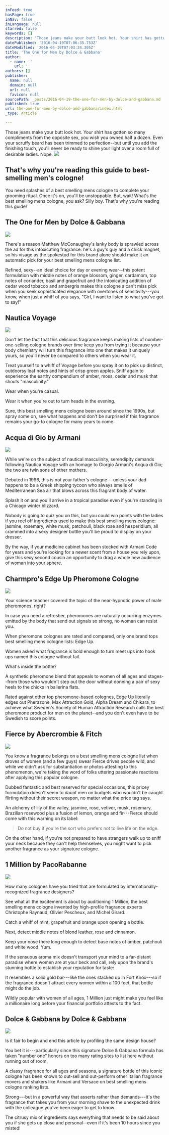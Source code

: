 ```yaml
---
inFeed: true
hasPage: true
inNav: false
inLanguage: null
starred: false
keywords: []
description: 'Those jeans make your butt look hot. Your shirt has gotten so many compliments from the opposite sex, you wish you owned half a dozen. Even your scruffy beard has been trimmed to perfection--but until you add the finishing touch, you’ll never be ready to shine your light over a room full of desirable ladies. Nope. '
datePublished: '2016-04-19T07:06:35.753Z'
dateModified: '2016-04-19T07:03:34.305Z'
title: 'The One for Men by Dolce & Gabbana'
author:
  - name: ''
    url: ''
authors: []
publisher:
  name: null
  domain: null
  url: null
  favicon: null
sourcePath: _posts/2016-04-19-the-one-for-men-by-dolce-and-gabbana.md
published: true
url: the-one-for-men-by-dolce-and-gabbana/index.html
_type: Article

---
```

Those jeans make your butt look hot. Your shirt has gotten so many compliments from the opposite sex, you wish you owned half a dozen. Even your scruffy beard has been trimmed to perfection--but until you add the finishing touch, you'll never be ready to shine your light over a room full of desirable ladies. Nope. ![](https://the-grid-user-content.s3-us-west-2.amazonaws.com/626fe55e-55c1-4078-abb1-2c827fac6e1c.jpg)

## That's why you're reading this guide to best-smelling men's cologne!

You need splashes of a best smelling mens cologne to complete your grooming ritual. Once it's on, you'll be unstoppable. But, wait! What's the best smelling mens cologne, you ask? Silly boy. That's why you're reading this guide!

## The One for Men by Dolce & Gabbana
![](https://the-grid-user-content.s3-us-west-2.amazonaws.com/cc6657eb-89e1-42b7-bff3-9c99c2d03181.jpg)

There's a reason Matthew McConaughey's lanky body is sprawled across the ad for this intoxicating fragrance: he's a guy's guy and a chick magnet, so his visage as the spokestud for this brand alone should make it an automatic pick for your best smelling mens cologne list. 

Refined, sexy--an ideal choice for day or evening wear--this potent formulation with middle notes of orange blossom, ginger, cardamom, top notes of coriander, basil and grapefruit and the intoxicating addition of cedar wood tobacco and ambergris makes this cologne a can't miss pick when you seek sophisticated elegance with overtones of sensitivity---you know, when just a whiff of you says, "Girl, I want to listen to what you've got to say!"

## Nautica Voyage
![](https://the-grid-user-content.s3-us-west-2.amazonaws.com/e9fe244d-f270-4908-81e5-1cbfaa17f890.jpg)

Don't let the fact that this delicious fragrance keeps making lists of number-one-selling cologne brands over time keep you from trying it because your body chemistry will turn this fragrance into one that makes it uniquely yours, so you'll never be compared to others when you wear it. 

Treat yourself to a whiff of Voyage before you spray it on to pick up distinct, outdoorsy leaf notes and hints of crisp green apples. Sniff again to experience the earthy compendium of amber, moss, cedar and musk that shouts "masculinity." 

Wear when you're casual. 

Wear it when you're out to turn heads in the evening. 

Sure, this best smelling mens cologne been around since the 1990s, but spray some on, see what happens and don't be surprised if this fragrance remains your go-to cologne for many years to come.

## Acqua di Gio by Armani
![](https://the-grid-user-content.s3-us-west-2.amazonaws.com/59ae140e-c883-4516-bb49-d9ffa912afe0.jpg)

  
While we're on the subject of nautical masculinity, serendipity demands following Nautica Voyage with an homage to Giorgio Armani's Acqua di Gio; the two are twin sons of other mothers. 

Debuted in 1996, this is not your father's cologne---unless your dad happens to be a Greek shipping tycoon who always smells of Mediterranean Sea air that blows across this fragrant body of water. 

Splash it on and you'll arrive in a tropical paradise even if you're standing in a Chicago winter blizzard. 

Nobody is going to quiz you on this, but you could win points with the ladies if you reel off ingredients used to make this best smelling mens cologne: jasmine, rosemary, white musk, patchouli, black rose and hesperidium, all crammed into a sexy designer bottle you'll be proud to display on your dresser. 

By the way, if your medicine cabinet has been stocked with Armani Code for years and you're looking for a newer scent from a house you rely upon, give this sexy second cousin an opportunity to drag a whole new audience of woman into your sphere.

## Charmpro's Edge Up Pheromone Cologne
![](https://the-grid-user-content.s3-us-west-2.amazonaws.com/65938de7-09fb-4d48-ba3c-c4656a80b0c3.jpg)

Your science teacher covered the topic of the near-hypnotic power of male pheromones, right? 

In case you need a refresher, pheromones are naturally occurring enzymes emitted by the body that send out signals so strong, no woman can resist you. 

When pheromone colognes are rated and compared, only one brand tops best smelling mens cologne lists: Edge Up. 

Women asked what fragrance is bold enough to turn meet ups into hook ups named this cologne without fail. 

What's inside the bottle? 

A synthetic pheromone blend that appeals to women of all ages and stages--from those who wouldn't step out the door without donning a pair of sexy heels to the chicks in ballerina flats. 

Rated against other top pheromone-based colognes, Edge Up literally edges out Pherazone, Max Attraction Gold, Alpha Dream and Chikara, to achieve what Sweden's Society of Human Attraction Research calls the best pheromone product for men on the planet--and you don't even have to be Swedish to score points.

## Fierce by Abercrombie & Fitch
![](https://the-grid-user-content.s3-us-west-2.amazonaws.com/0b53bdac-057c-49a3-8320-885d7cf06f6a.jpg)

  
You know a fragrance belongs on a best smelling mens cologne list when droves of women (and a few guys) swear Fierce drives people wild, and while we didn't ask for substantiation or photos attesting to this phenomenon, we're taking the word of folks uttering passionate reactions after applying this popular cologne. 

Dubbed fantastic and best reserved for special occasions, this pricey formulation doesn't seem to daunt men on budgets who wouldn't be caught flirting without their secret weapon, no matter what the price tag says. 

An alchemy of lily of the valley, jasmine, rose, vetiver, musk, rosemary, Brazilian rosewood plus a fusion of lemon, orange and fir---Fierce should come with this warning on its label: 
> 
> Do not buy if you're the sort who prefers not to live life on the edge. 

On the other hand, if you're not prepared to have strangers walk up to sniff your neck because they can't help themselves, you might want to pick another fragrance as your signature cologne.

## 1 Million by PacoRabanne
![](https://the-grid-user-content.s3-us-west-2.amazonaws.com/3dc49ba5-748f-447c-b0f2-8819e08e4ef4.jpg)

How many colognes have you tried that are formulated by internationally-recognized fragrance designers? 

See what all the excitement is about by auditioning 1 Million, the best smelling mens cologne invented by high-profile fragrance experts Christophe Raynaud, Olivier Pescheux, and Michel Girard. 

Catch a whiff of mint, grapefruit and orange upon opening a bottle. 

Next, detect middle notes of blond leather, rose and cinnamon. 

Keep your nose there long enough to detect base notes of amber, patchouli and white wood. Yum. 

If the sensuous aroma mix doesn't transport your mind to a far-distant paradise where women are at your beck and call, rely upon the brand's stunning bottle to establish your reputation for taste: 

It resembles a solid gold bar---like the ones stacked up in Fort Knox---so if the fragrance doesn't attract every women within a 100 feet, that bottle might do the job. 

Wildly popular with women of all ages, 1 Million just might make you feel like a millionaire long before your financial portfolio attests to the fact.

## Dolce & Gabbana by Dolce & Gabbana
![](https://the-grid-user-content.s3-us-west-2.amazonaws.com/5c2e2e24-9a5f-4927-8cde-a910d0b0d43c.jpg)

Is it fair to begin and end this article by profiling the same design house? 

You bet it is---particularly since this signature Dolce & Gabbana formula has taken "number one" honors on too many rating sites to list here without running out of room. 

A classy fragrance for all ages and seasons, a signature bottle of this iconic cologne has been known to out-sell and out-perform other Italian fragrance movers and shakers like Armani and Versace on best smelling mens cologne ranking lists. 

Strong---but in a powerful way that asserts rather than demands---it's the fragrance that takes you from your morning shave to the unexpected drink with the colleague you've been eager to get to know. 

The citrusy mix of ingredients says everything that needs to be said about you if she gets up close and personal--even if it's been 10 hours since you misted!